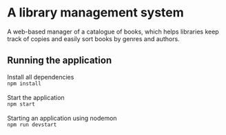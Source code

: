 # A library management system 
A web-based manager of a catalogue of books, which helps libraries keep track of copies and easily sort books by genres and authors. 

## Running the application
Install all dependencies <br/>
`
npm install
`
<br/><br/>
Start the application <br/> 
`
npm start
`<br/><br/>
Starting an application using nodemon <br/>
`
npm run devstart   
`<br/> 



